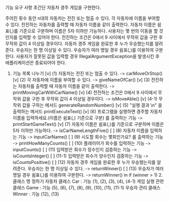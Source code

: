 기능 요구 사항
초간단 자동차 경주 게임을 구현한다.

주어진 횟수 동안 n대의 자동차는 전진 또는 멈출 수 있다.
각 자동차에 이름을 부여할 수 있다. 
전진하는 자동차를 출력할 때 자동차 이름을 같이 출력한다.
자동차 이름은 쉼표(,)를 기준으로 구분하며 이름은 5자 이하만 가능하다.
사용자는 몇 번의 이동을 할 것인지를 입력할 수 있어야 한다.
전진하는 조건은 0에서 9 사이에서 무작위 값을 구한 후 무작위 값이 4 이상일 경우이다.
자동차 경주 게임을 완료한 후 누가 우승했는지를 알려준다. 우승자는 한 명 이상일 수 있다.
우승자가 여러 명일 경우 쉼표(,)를 이용하여 구분한다.
사용자가 잘못된 값을 입력할 경우 IllegalArgumentException을 발생시킨 후 애플리케이션은 종료되어야 한다.

1. 기능 목록 나누기
   [v] (1) 자동차는 전진 또는 멈출 수 있다. -> carMoveOrStop()
   [v] (2) 각 자동차에 이름을 부여할 수 있다. -> giveNameOfCar()
   [v] (3) 전진하는 자동차를 출력할 때 자동차 이름을 같이 출력한다. -> printMovingCarWithCarName()
   [v] (4) 전진하는 조건은 0에서 9 사이에서 무작위 값을 구한 후 무작위 값이 4 이상일 경우이다. -> isMoveAble()
       [v] (4-1) 무작위 값을 구하는 메서드 generateRandomNumber()
   [v] (5) "실행 결과 \n" 을 출력하는 메서드 printExecuteText()
   [v] (6) 프로그램을 실행하면 경주할 자동차 이름을 입력하세요.(이름은 쉼표(,) 기준으로 구분)
   를 출력하는 기능 -> printStartGameText()
   [v] (7) 자동차 이름은 쉼표(,)를 기준으로 구분하며 이름은 5자 이하만 가능하다. -> isCarNameLengthFive()
   [ ] (8) 자동차 이름을 입력하는 기능 -> inputCarName()
   [ ] (9) 시도할 회수는 몇회인가요? 를 출력하는 기능 -> printHowManyCounts()
   [ ] (10) 플레이어가 회수를 입력하는 기능 -> inputCounts()
   [ ] (11) 입력받은 회수가 정수인지 검증하는 기능 -> isCountsInteger()
   [ ] (11-1) 입력받은 회수가 양수인지 검증하는 기능 -> isCountsPositive()
   [ ] (12) 자동차 경주 게임을 완료한 후 누가 우승했는지를 알려준다. 우승자는 한 명 이상일 수 있다. -> returnWinner()
   [ ] (13) 우승자가 여러 명일 경우 쉼표(,)를 이용하여 구분한다. -> returnWinner() in if (winner > 1)
   2. 클래스 명 정하기
    자동차 클래스 Car : 기능 (1), (2), (3), (4), (4-1)
    게임 실행 관련 클래스 Game : 기능 (5), (6), (7), (8), (9), (10), (11), (11-1)
    우승자 관리 클래스 Winner : 기능 (12), (13)

    

